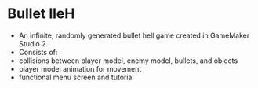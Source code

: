 # Bullet lleH
 - An infinite, randomly generated bullet hell game created in GameMaker Studio 2.
 - Consists of:
  - collisions between player model, enemy model, bullets, and objects
  - player model animation for movement
  - functional menu screen and tutorial

